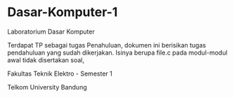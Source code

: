 # Dasar-Komputer-1
Laboratorium Dasar Komputer

Terdapat TP sebagai tugas Penahuluan, dokumen ini berisikan tugas pendahuluan yang sudah dikerjakan.
Isinya berupa file.c  pada modul-modul awal tidak disertakan soal, 

Fakultas Teknik Elektro - Semester 1 

Telkom University Bandung
